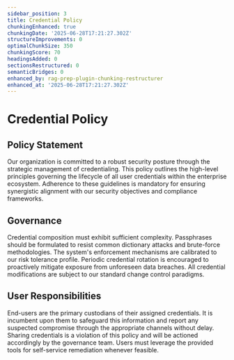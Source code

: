 ```yaml
---
sidebar_position: 3
title: Credential Policy
chunkingEnhanced: true
chunkingDate: '2025-06-28T17:21:27.302Z'
structureImprovements: 0
optimalChunkSize: 350
chunkingScore: 70
headingsAdded: 0
sectionsRestructured: 0
semanticBridges: 0
enhanced_by: rag-prep-plugin-chunking-restructurer
enhanced_at: '2025-06-28T17:21:27.302Z'
---
```


# Credential Policy

## Policy Statement

Our organization is committed to a robust security posture through the strategic management of credentialing. This policy outlines the high-level principles governing the lifecycle of all user credentials within the enterprise ecosystem. Adherence to these guidelines is mandatory for ensuring synergistic alignment with our security objectives and compliance frameworks.

## Governance

Credential composition must exhibit sufficient complexity. Passphrases should be formulated to resist common dictionary attacks and brute-force methodologies. The system's enforcement mechanisms are calibrated to our risk tolerance profile. Periodic credential rotation is encouraged to proactively mitigate exposure from unforeseen data breaches. All credential modifications are subject to our standard change control paradigms.

## User Responsibilities

End-users are the primary custodians of their assigned credentials. It is incumbent upon them to safeguard this information and report any suspected compromise through the appropriate channels without delay. Sharing credentials is a violation of this policy and will be actioned accordingly by the governance team. Users must leverage the provided tools for self-service remediation whenever feasible.
